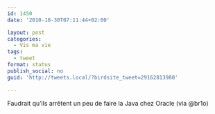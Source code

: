 ```yaml
---
id: 1450
date: '2010-10-30T07:11:44+02:00'

layout: post
categories:
  - Vis ma vie
tags:
  - tweet
format: status
publish_social: no
guid: 'http://tweets.local/?birdsite_tweet=29162813980'

---
```


Faudrait qu’ils arrêtent un peu de faire la Java chez Oracle (via @br1o)